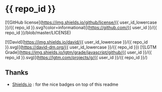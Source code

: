 # {{ repo_id }}

[![GitHub license](https://img.shields.io/github/license/{{ user_id_lowercase }}/{{ repo_id }}.svg?color=informational)](https://github.com/{{ user_id }}/{{ repo_id }}/blob/master/LICENSE)

[![David](https://img.shields.io/david/{{ user_id_lowercase }}/{{ repo_id }}.svg)](https://david-dm.org/{{ user_id_lowercase }}/{{ repo_id }})
[![LGTM Grade](https://img.shields.io/lgtm/grade/javascript/github/{{ user_id }}/{{ repo_id }}.svg)](https://lgtm.com/projects/g/{{ user_id }}/{{ repo_id }}/)

## Thanks

- [Shields.io](https://shields.io) : for the nice badges on top of this readme
